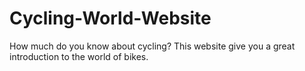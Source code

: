 # Cycling-World-Website
How much do you know about cycling? This website give you a great introduction to the world of bikes.
